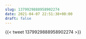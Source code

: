 ```yaml
---
slug: 1379929888958902274
date: 2021-04-07 22:51:38+00:00
draft: false
---
```


{{< tweet 1379929888958902274 >}}
